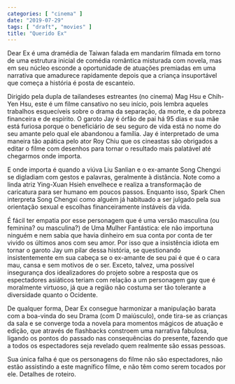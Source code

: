 ```yaml
---
categories: [ "cinema" ]
date: "2019-07-29"
tags: [ "draft", "movies" ]
title: "Querido Ex"
---
```

Dear Ex é uma dramédia de Taiwan falada em mandarim filmada em torno de uma estrutura inicial de comédia romântica misturada com novela, mas em seu núcleo esconde a oportunidade de atuações premiadas em uma narrativa que amadurece rapidamente depois que a criança insuportável que começa a história é posta de escanteio.

Dirigido pela dupla de tailandeses estreantes (no cinema) Mag Hsu e Chih-Yen Hsu, este é um filme cansativo no seu início, pois lembra aqueles trabalhos esquecíveis sobre o drama da separação, da morte, e da pobreza financeira e de espírito. O garoto Jay é órfão de pai há 95 dias e sua mãe está furiosa porque o beneficiário de seu seguro de vida está no nome do seu amante pelo qual ele abandonou a família. Jay é interpretado de uma maneira tão apática pelo ator Roy Chiu que os cineastas são obrigados a editar o filme com desenhos para tornar o resultado mais palatável até chegarmos onde importa.

E onde importa é quando a viúva Liu Sanlian e o ex-amante Song Chengxi se digladiam com gestos e palavras, geralmente à distância. Note como a linda atriz Ying-Xuan Hsieh envelhece e realiza a transformação de caricatura para ser humano em poucos passos. Enquanto isso, Spark Chen interpreta Song Chengxi como alguém já habituado a ser julgado pela sua orientação sexual e escolhas financeiramente instáveis da vida.

É fácil ter empatia por esse personagem que é uma versão masculina (ou feminina? ou masculina?) de Uma Mulher Fantástica: ele não importuna ninguém e nem sabia que havia dinheiro em sua conta por conta de ter vivido os últimos anos com seu amor. Por isso que a insistência idiota em tornar o garoto Jay um pilar dessa história, se questionando insistentemente em sua cabeça se o ex-amante de seu pai é que é o cara mau, cansa e sem motivos de o ser. Exceto, talvez, uma possível insegurança dos idealizadores do projeto sobre a resposta que os espectadores asiáticos teriam com relação a um personagem gay que é moralmente virtuoso, já que a região não costuma ser tão tolerante a diversidade quanto o Ocidente.

De qualquer forma, Dear Ex consegue harmonizar a manipulação barata com a boa-vinda do seu Drama (com D maiúsculo), onde tira-se as crianças da sala e se converge toda a novela para momentos mágicos de atuação e edição, que através de flashbacks constroem uma narrativa fabulosa, ligando os pontos do passado nas consequências do presente, fazendo que a todos os espectadores seja revelado quem realmente são essas pessoas.

Sua única falha é que os personagens do filme não são espectadores, não estão assistindo a este magnífico filme, e não têm como serem tocados por ele. Detalhes de roteiro.

